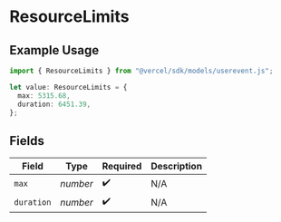 # ResourceLimits

## Example Usage

```typescript
import { ResourceLimits } from "@vercel/sdk/models/userevent.js";

let value: ResourceLimits = {
  max: 5315.68,
  duration: 6451.39,
};
```

## Fields

| Field              | Type               | Required           | Description        |
| ------------------ | ------------------ | ------------------ | ------------------ |
| `max`              | *number*           | :heavy_check_mark: | N/A                |
| `duration`         | *number*           | :heavy_check_mark: | N/A                |
